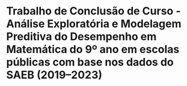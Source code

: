 # Trabalho de Conclusão de Curso - Análise Exploratória e Modelagem Preditiva do Desempenho em Matemática do 9º ano em escolas públicas com base nos dados do SAEB (2019–2023)
